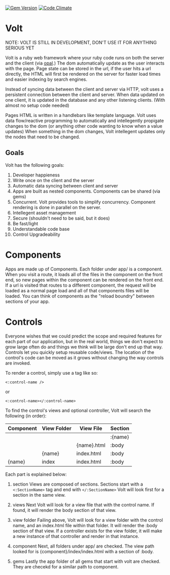 [![Gem Version](https://badge.fury.io/rb/volt.png)](http://badge.fury.io/rb/volt)
[![Code Climate](https://codeclimate.com/github/voltrb/volt.png)](https://codeclimate.com/github/voltrb/volt)

# Volt

NOTE: VOLT IS STILL IN DEVELOPMENT, DON'T USE IT FOR ANYTHING SERIOUS YET

Volt is a ruby web framework where your ruby code runs on both the server and the client (via [opal](https://github.com/opal/opal).)  The dom automatically update as the user interacts with the page.  Page state can be stored in the url, if the user hits a url directly, the HTML will first be rendered on the server for faster load times and easier indexing by search engines.

Instead of syncing data between the client and server via HTTP, volt uses a persistent connection between the client and server.  When data updated on one client, it is updated in the database and any other listening clients.  (With almost no setup code needed)

Pages HTML is written in a handlebars like template language.  Volt uses data flow/reactive programming to automatically and intellegently propigate changes to the dom (or anything other code wanting to know when a value updates)  When something in the dom changes, Volt intellegent updates only the nodes that need to be changed.

## Goals

Volt has the following goals:

1. Developer happieness
2. Write once on the client and the server
3. Automatic data syncing between client and server
4. Apps are built as nested components.  Components can be shared (via gems)
5. Concurrent.  Volt provides tools to simplify concurrency.  Component rendering is done in parallel on the server.
6. Intellegent asset management
7. Secure (shouldn't need to be said, but it does)
8. Be fast/light
9. Understandable code base
10. Control Upgradeability

# Components

Apps are made up of Components.  Each folder under app/ is a component.  When you visit a route, it loads all of the files in the component on the front end, so new pages within the component can be rendered on the front end.  If a url is visited that routes to a different component, the request will be loaded as a normal page load and all of that components files will be loaded.  You can think of components as the "reload boundry" between sections of your app.

# Controls

Everyone wishes that we could predict the scope and required features for each part of our application, but in the real world, things we don't expect to grow large often do and things we think will be large don't end up that way.  Controls let you quickly setup reusable code/views.  The location of the control's code can be moved as it grows without changing the way controls are invoked.

To render a control, simply use a tag like so:

    <:control-name />
    
or

    <:control-name></:control-name>

To find the control's views and optional controller, Volt will search the following (in order):


| Component   | View Folder    | View File    | Section   |
|-------------|----------------|--------------|-----------|
|             |                |              | :{name}   |
|             |                | {name}.html  | :body     |
|             | {name}         | index.html   | :body     |
| {name}      | index          | index.html   | :body     |


Each part is explained below:

1. section
Views are composed of sections.  Sections start with a ```<:SectionName>``` tag and end with ```</:SectionName>```  Volt will look first for a section in the same view.

2. views
Next Volt will look for a view file that with the control name.  If found, it will render the body section of that view.

3. view folder
Failing above, Volt will look for a view folder with the control name, and an index.html file within that folder.  It will render the :body section of that view.  If a controller exists for the view folder, it will make a new instance of that controller and render in that instance.

4. component
Next, all folders under app/ are checked.  The view path looked for is {component}/index/index.html with a section of :body.

5. gems
Lastly the app folder of all gems that start with volt are checked.  They are checekd for a similar path to component.
